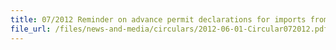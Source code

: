 ```yaml
---
title: 07/2012 Reminder on advance permit declarations for imports from Iran
file_url: /files/news-and-media/circulars/2012-06-01-Circular072012.pdf
---
```

